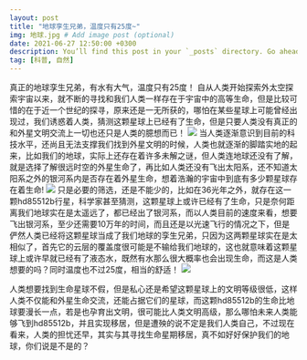 ```yaml
---
layout: post
title: "地球孪生兄弟，温度只有25度~"
img: 地球.jpg # Add image post (optional)
date: 2021-06-27 12:50:00 +0300
description: You’ll find this post in your `_posts` directory. Go ahead and edit it and re-build the site to see your changes. # Add post description (optional)
tag: [科普, 自然]
---
```


真正的地球孪生兄弟，有水有大气，温度只有25度！
自从人类开始探索外太空探索宇宙以来，就不断的寻找和我们人类一样存在于宇宙中的高等生命，但是比较可惜的在于近一个世纪的探寻，原来还是一无所获的，哪怕在某些星球上可能曾经出现过，我们诱惑着人类，猜测这颗星球上已经有了生命，但是只要人类没有真正的和外星文明交流上一切也还只是人类的臆想而已！
![](https://cdn.nlark.com/yuque/0/2021/jpeg/12854861/1624794695851-7279623b-02a6-4efb-840a-7fc13986ced9.jpeg#clientId=u8007245c-082a-4&from=paste&id=u2b3b184e&margin=%5Bobject%20Object%5D&originHeight=382&originWidth=600&originalType=url&ratio=2&status=done&style=none&taskId=uc92e7ca9-52bf-4d07-abae-d98ac4a1b4e)
当人类逐渐意识到目前的科技水平，还尚且无法支撑我们找到外星文明的时候，人类也就逐渐的脚踏实地的起来，比如我们的地球，实际上还存在着许多未解之谜，但人类连地球还没有了解，就是选择了解很远时空的外星生命了，再比如人类还没有飞出太阳系，还不知道太阳系之外的银河系内是否存在着外星生命，想着浩瀚的宇宙中到底有多少颗星球存在着生命!
![](https://cdn.nlark.com/yuque/0/2021/jpeg/12854861/1624794695855-91d97b8c-03fa-4f1e-927b-50610d029cd0.jpeg#clientId=u8007245c-082a-4&from=paste&id=u7edf7f49&margin=%5Bobject%20Object%5D&originHeight=386&originWidth=600&originalType=url&ratio=2&status=done&style=none&taskId=ue65f1900-fd29-4b98-8ab9-4a7d0de706d)
只是必要的筛选，还是不能少的，比如在36光年之外，就存在这一颗hd85512b行星，科学家甚至猜测，这颗星球上或许已经有了生命，只是奈何距离我们地球实在是太遥远了，都已经出了银河系，而以人类目前的速度来看，想要飞出银河系，至少还需要10万年的时间，而且还是以光速飞行的情况之下，但是俨然人类已经将这颗星球当成了我们地球的孪生兄弟，只因为这两颗星球实在是太相似了，首先它的云层的覆盖度很可能是不输给我们地球的，这也就意味着这颗星球上或许早就已经有了液态水，既然有水那么很大概率也会出现生命，而这是人类想要的吗？同时温度也不过25度，相当的舒适！
![](https://cdn.nlark.com/yuque/0/2021/jpeg/12854861/1624794729741-a0e373c1-1c23-4d89-a928-5554e5582ed2.jpeg#clientId=u8007245c-082a-4&from=paste&id=u97113f5c&margin=%5Bobject%20Object%5D&originHeight=366&originWidth=600&originalType=url&ratio=2&status=done&style=none&taskId=u17e6a5d9-b9cc-407f-8611-b840f452b4c)


人类想要找到生命星球不假，但是私心还是希望这颗星球上的文明等级很低，这样人类不仅能和外星生命交流，还能占据它们的星球，而这颗hd85512b的生命比地球要漫长一点，若是也孕育出文明，很可能比人类文明高级，那么哪怕未来人类能够飞到hd85512b，并且实现移居，但是遭殃的说不定是我们人类自己，不过现在看来，人类的担忧还早，其实与其寻找生命星期移居，真不如好好保护我们的地球，你们说是不是的？
